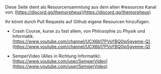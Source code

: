 Diese Seite dient als Resourcensammlung aus dem alten #resources Kanal von: [https://discord.gg/themorpheus](https://discord.gg/themorpheus)

Ihr könnt durch Pull Requests auf Github eigene Resourcen hinzufügen.

- Crash Course, kurse zu fast allem, von Philosophie zu Physik und Informatik.  
[https://www.youtube.com/channel/UCX6b17PVsYBQ0ip5gyeme-Q](https://www.youtube.com/channel/UCX6b17PVsYBQ0ip5gyeme-Q) 

- SemperVideo (Alles in Richtung Informatik): [https://www.youtube.com/user/SemperVideo](https://www.youtube.com/user/SemperVideo)
